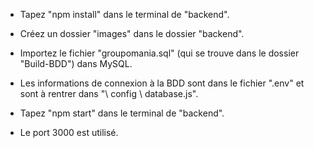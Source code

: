- Tapez "npm install" dans le terminal de "backend".

- Créez un dossier "images" dans le dossier "backend".

- Importez le fichier "groupomania.sql" (qui se trouve dans le dossier "Build-BDD") dans MySQL.

- Les informations de connexion à la BDD sont dans le fichier ".env" et sont à rentrer dans "\ config \ database.js".

- Tapez "npm start" dans le terminal de "backend".

- Le port 3000 est utilisé.
